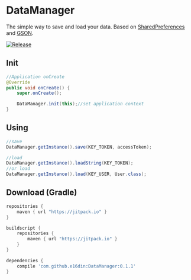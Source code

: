 # DataManager
The simple way to save and load your data. 
Based on [SharedPreferences](https://developer.android.com/reference/android/content/SharedPreferences.html) and [GSON](https://github.com/google/gson).

[![Release](https://jitpack.io/v/e16din/DataManager.svg)](https://jitpack.io/#e16din/DataManager)

## Init
```java
//Application onCreate
@Override
public void onCreate() {
    super.onCreate();

    DataManager.init(this);//set application context
}
```

## Using

```java
//save
DataManager.getInstance().save(KEY_TOKEN, accessToken);

//load
DataManager.getInstance().loadString(KEY_TOKEN);
//or load
DataManager.getInstance().load(KEY_USER, User.class);
```

## Download (Gradle)

```groovy
repositories {
    maven { url "https://jitpack.io" }
}

buildscript {
    repositories {
        maven { url "https://jitpack.io" }
    }
}

dependencies {
    compile 'com.github.e16din:DataManager:0.1.1'
}
